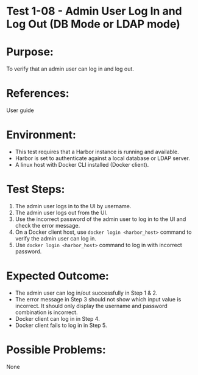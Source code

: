 Test 1-08 - Admin User Log In and Log Out (DB Mode or LDAP mode)
=======

# Purpose:

To verify that an admin user can log in and log out.

# References:
User guide

# Environment:
* This test requires that a Harbor instance is running and available.
* Harbor is set to authenticate against a local database or LDAP server.
* A linux host with Docker CLI installed (Docker client).

# Test Steps:

1. The admin user logs in to the UI by username.
2. The admin user logs out from the UI.
3. Use the incorrect password of the admin user to log in to the UI and check the error message.
4. On a Docker client host, use `docker login <harbor_host>` command to verify the admin user can log in.
5. Use `docker login <harbor_host>` command to log in with incorrect password.


# Expected Outcome:
* The admin user can log in/out successfully in Step 1 & 2.
* The error message in Step 3 should not show which input value is incorrect. It should only display the username and password combination is incorrect.
* Docker client can log in in Step 4.
* Docker client fails to log in in Step 5.

# Possible Problems:
None